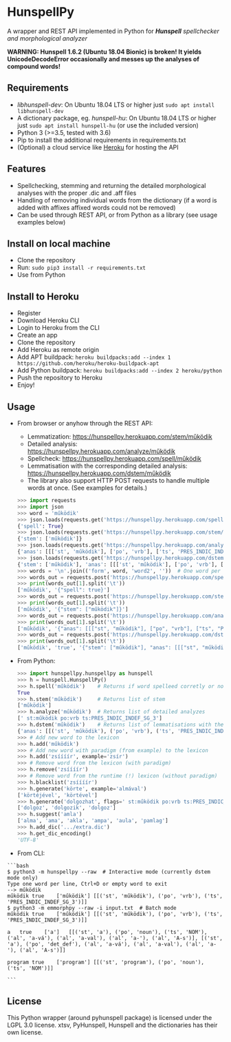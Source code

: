 # HunspellPy
A wrapper and REST API implemented in Python for ___Hunspell__ spellchecker and morphological analyzer_ 

__WARNING: Hunspell 1.6.2 (Ubuntu 18.04 Bionic) is broken! It yields UnicodeDecodeError occasionally and messes up the analyses of compound words!__

## Requirements

  - _libhunspell-dev_: On Ubuntu 18.04 LTS or higher just `sudo apt install libhunspell-dev`
  - A dictionary package, eg. _hunspell-hu_: On Ubuntu 18.04 LTS or higher just `sudo apt install hunspell-hu` (or use the included version)
  - Python 3 (>=3.5, tested with 3.6)
  - Pip to install the additional requirements in requirements.txt
  - (Optional) a cloud service like [Heroku](https://heroku.com) for hosting the API

## Features
 - Spellchecking, stemming and returning the detailed morphological analyses with the proper .dic and .aff files
 - Handling of removing individual words from the dictionary (if a word is added with affixes affixed words could not be removed) 
 - Can be used through REST API, or from Python as a library (see usage examples below)

## Install on local machine

  - Clone the repository
  - Run: `sudo pip3 install -r requirements.txt`
  - Use from Python

## Install to Heroku

  - Register
  - Download Heroku CLI
  - Login to Heroku from the CLI
  - Create an app
  - Clone the repository
  - Add Heroku as remote origin
  - Add APT buildpack: `heroku buildpacks:add --index 1 https://github.com/heroku/heroku-buildpack-apt`
  - Add Python buildpack: `heroku buildpacks:add --index 2 heroku/python`
  - Push the repository to Heroku
  - Enjoy!

## Usage

  - From browser or anyhow through the REST API:
     - Lemmatization: https://hunspellpy.herokuapp.com/stem/működik
     - Detailed analysis: https://hunspellpy.herokuapp.com/analyze/működik
     - Spellcheck: https://hunspellpy.herokuapp.com/spell/működik
     - Lemmatisation with the corresponding detailed analysis: https://hunspellpy.herokuapp.com/dstem/működik
     - The library also support HTTP POST requests to handle multiple words at once. (See examples for details.)

	```python
	>>> import requests
	>>> import json
	>>> word = 'működik'
	>>> json.loads(requests.get('https://hunspellpy.herokuapp.com/spell/' + word).text)[word]
	{'spell': True}
	>>> json.loads(requests.get('https://hunspellpy.herokuapp.com/stem/' + word).text)[word]
	{'stem': ['működik']}
	>>> json.loads(requests.get('https://hunspellpy.herokuapp.com/analyze/' + word).text)[word]
	{'anas': [[['st', 'működik'], ['po', 'vrb'], ['ts', 'PRES_INDIC_INDEF_SG_3']]]}
	>>> json.loads(requests.get('https://hunspellpy.herokuapp.com/dstem/' + word).text)[word]
    {'stem': ['működik'], 'anas': [[['st', 'működik'], ['po', 'vrb'], ['ts', 'PRES_INDIC_INDEF_SG_3']]], 'spell': True}
	>>> words = '\n'.join(('form', word, 'word2', ''))  # One word per line (first line is header, trailing newline is needed!)
	>>> words_out = requests.post('https://hunspellpy.herokuapp.com/spell', files={'file': words}).text.split('\n')
	>>> print(words_out[1].split('\t'))
	['működik', '{"spell": true}']
	>>> words_out = requests.post('https://hunspellpy.herokuapp.com/stem', files={'file': words}).text.split('\n')
	>>> print(words_out[1].split('\t'))
	['működik', '{"stem": ["működik"]}']
	>>> words_out = requests.post('https://hunspellpy.herokuapp.com/analyze', files={'file': words}).text.split('\n')
	>>> print(words_out[1].split('\t'))
	['működik', '{"anas": [[["st", "működik"], ["po", "vrb"], ["ts", "PRES_INDIC_INDEF_SG_3"]]]}']
    >>> words_out = requests.post('https://hunspellpy.herokuapp.com/dstem', files={'file': words}).text.split('\n')
	>>> print(words_out[1].split('\t'))
	['működik', 'true', '{"stem": ["működik"], "anas": [[["st", "működik"], ["po", "vrb"], ["ts", "PRES_INDIC_INDEF_SG_3"]]]}']
	```
 
  - From Python:

	```python
	>>> import hunspellpy.hunspellpy as hunspell
	>>> h = hunspell.HunspellPy()
	>>> h.spell('működik')    # Returns if word spelleed corretly or not?
	True
	>>> h.stem('működik')     # Returns list of stem
	['működik']
	>>> h.analyze('működik')  # Returns list of detailed analyzes
	[' st:működik po:vrb ts:PRES_INDIC_INDEF_SG_3']
	>>> h.dstem('működik')    # Returns list of lemmatisations with the corresponding detailed analyzes (stem, tag and detailed analyzes triples)
	{'anas': [[('st', 'működik'), ('po', 'vrb'), ('ts', 'PRES_INDIC_INDEF_SG_3')]], 'stem': ['működik'], 'spell': True}
	>>> # Add new word to the lexicon
	>>> h.add('működik')
	>>> # Add new word with paradigm (from example) to the lexicon
	>>> h.add('zsíííír', example='zsír')
	>>> # Remove word from the lexicon (with paradigm)
	>>> h.remove('zsíííír')
	>>> # Remove word from the runtime (!) lexicon (without paradigm)
	>>> h.blacklist('zsíííír')
	>>> h.generate('körte', example='almával')
	['körtéjével', 'körtével']
	>>> h.generate('dolgozhat', flags=' st:működik po:vrb ts:PRES_INDIC_INDEF_SG_3')
	['dolgoz', 'dolgozik', 'dolgoz']
	>>> h.suggest('amla')
	['alma', 'ama', 'akla', 'ampa', 'aula', 'pamlag']
	>>> h.add_dic('.../extra.dic')
	>>> h.get_dic_encoding()
	'UTF-8'
	```

   - From CLI:

	```bash
	$ python3 -m hunspellpy --raw  # Interactive mode (currently dstem mode only)
	Type one word per line, Ctrl+D or empty word to exit
	--> működik
	működik	true	['működik']	[[('st', 'működik'), ('po', 'vrb'), ('ts', 'PRES_INDIC_INDEF_SG_3')]]
	$ python3 -m emmorphpy --raw -i input.txt  # Batch mode
	működik	true	['működik']	[[('st', 'működik'), ('po', 'vrb'), ('ts', 'PRES_INDIC_INDEF_SG_3')]]
	
	a	true	['a']	[[('st', 'a'), ('po', 'noun'), ('ts', 'NOM'), ('al', 'a-vá'), ('al', 'a-val'), ('al', 'a-'), ('al', 'A-s')], [('st', 'a'), ('po', 'det_def'), ('al', 'a-vá'), ('al', 'a-val'), ('al', 'a-'), ('al', 'A-s')]]
	
	program	true	['program']	[[('st', 'program'), ('po', 'noun'), ('ts', 'NOM')]]
	
	```

## License

This Python wrapper (around pyhunspell package) is licensed under the LGPL 3.0 license.
xtsv, PyHunspell, Hunspell and the dictionaries has their own license.
